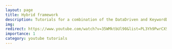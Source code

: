 ```yaml
---
layout: page
title: Hybrid framework
description: Tutorials for a combination of the DataDriven and KeywordDriven approaches.
img:
redirect: https://www.youtube.com/watch?v=35WMktbUl90&list=PL3Yh9PwrCXSbtJ8YdqfsksilPSD216Cw0
importance: 1
category: youtube tutorials
---
```

